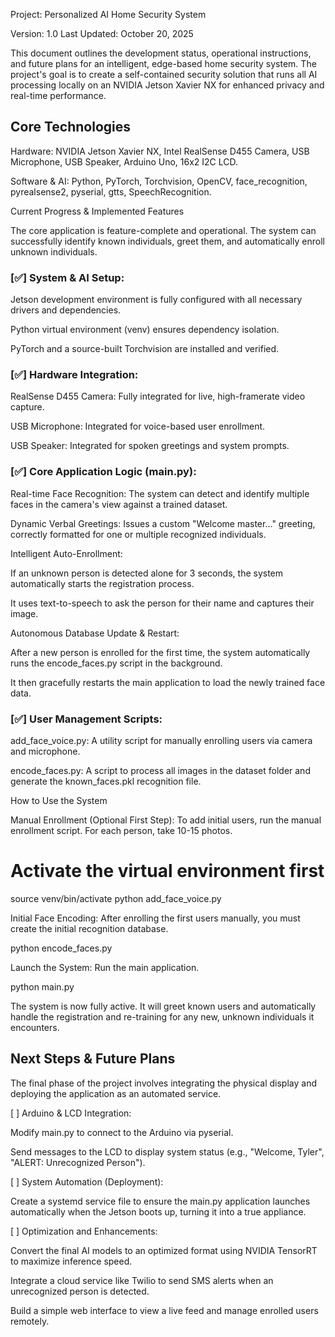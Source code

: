 Project: Personalized AI Home Security System

Version: 1.0
Last Updated: October 20, 2025

This document outlines the development status, operational instructions, and future plans for an intelligent, edge-based home security system. The project's goal is to create a self-contained security solution that runs all AI processing locally on an NVIDIA Jetson Xavier NX for enhanced privacy and real-time performance.

## Core Technologies

Hardware: NVIDIA Jetson Xavier NX, Intel RealSense D455 Camera, USB Microphone, USB Speaker, Arduino Uno, 16x2 I2C LCD.

Software & AI: Python, PyTorch, Torchvision, OpenCV, face_recognition, pyrealsense2, pyserial, gtts, SpeechRecognition.

Current Progress & Implemented Features

The core application is feature-complete and operational. The system can successfully identify known individuals, greet them, and automatically enroll unknown individuals.

### [✅] System & AI Setup:

Jetson development environment is fully configured with all necessary drivers and dependencies.

Python virtual environment (venv) ensures dependency isolation.

PyTorch and a source-built Torchvision are installed and verified.

### [✅] Hardware Integration:

RealSense D455 Camera: Fully integrated for live, high-framerate video capture.

USB Microphone: Integrated for voice-based user enrollment.

USB Speaker: Integrated for spoken greetings and system prompts.

### [✅] Core Application Logic (main.py):

Real-time Face Recognition: The system can detect and identify multiple faces in the camera's view against a trained dataset.

Dynamic Verbal Greetings: Issues a custom "Welcome master..." greeting, correctly formatted for one or multiple recognized individuals.

Intelligent Auto-Enrollment:

If an unknown person is detected alone for 3 seconds, the system automatically starts the registration process.

It uses text-to-speech to ask the person for their name and captures their image.

Autonomous Database Update & Restart:

After a new person is enrolled for the first time, the system automatically runs the encode_faces.py script in the background.

It then gracefully restarts the main application to load the newly trained face data.

### [✅] User Management Scripts:

add_face_voice.py: A utility script for manually enrolling users via camera and microphone.

encode_faces.py: A script to process all images in the dataset folder and generate the known_faces.pkl recognition file.

How to Use the System

Manual Enrollment (Optional First Step): To add initial users, run the manual enrollment script. For each person, take 10-15 photos.

# Activate the virtual environment first
source venv/bin/activate
python add_face_voice.py


Initial Face Encoding: After enrolling the first users manually, you must create the initial recognition database.

python encode_faces.py


Launch the System: Run the main application.

python main.py


The system is now fully active. It will greet known users and automatically handle the registration and re-training for any new, unknown individuals it encounters.

## Next Steps & Future Plans

The final phase of the project involves integrating the physical display and deploying the application as an automated service.

[ ] Arduino & LCD Integration:

Modify main.py to connect to the Arduino via pyserial.

Send messages to the LCD to display system status (e.g., "Welcome, Tyler", "ALERT: Unrecognized Person").

[ ] System Automation (Deployment):

Create a systemd service file to ensure the main.py application launches automatically when the Jetson boots up, turning it into a true appliance.

[ ] Optimization and Enhancements:

Convert the final AI models to an optimized format using NVIDIA TensorRT to maximize inference speed.

Integrate a cloud service like Twilio to send SMS alerts when an unrecognized person is detected.

Build a simple web interface to view a live feed and manage enrolled users remotely.

